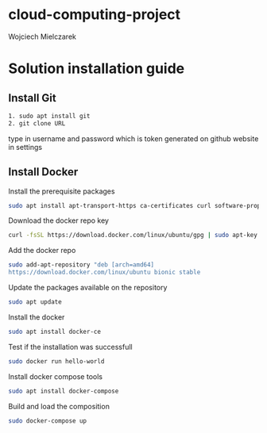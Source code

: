 # cloud-computing-project
Wojciech Mielczarek
# Solution installation guide

## Install Git
```bash
1. sudo apt install git
2. git clone URL
 ```
 type in username and password which is token generated on github website in settings

## Install Docker
Install the prerequisite packages
```bash
sudo apt install apt-transport-https ca-certificates curl software-properties-common
```
Download the docker repo key
```bash
curl -fsSL https://download.docker.com/linux/ubuntu/gpg | sudo apt-key add -
```
Add the docker repo
```bash
sudo add-apt-repository "deb [arch=amd64]  
https://download.docker.com/linux/ubuntu bionic stable
```
Update the packages available on the repository
```bash
sudo apt update
```
Install the docker
```bash
sudo apt install docker-ce
```
Test if the installation was successfull 
```bash
sudo docker run hello-world
```
Install docker compose tools
```bash
sudo apt install docker-compose
```
Build and load the composition
```bash
sudo docker-compose up
```
